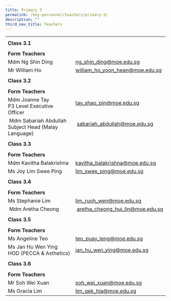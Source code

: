 ```yaml
---
title: Primary 3
permalink: /key-personnel/teachers/primary-3/
description: ""
third_nav_title: Teachers
---
```




<table border="0" width="100%" cellspacing="0">
<tbody>
<tr>
<td colspan="2" height="41"><strong>Class 3.1</strong></td>
</tr>
<tr>
<td colspan="2" height="25"><strong>Form Teachers</strong></td>
</tr>
<tr>
<td width="50%">Mdm Ng Shin Ding</td>
<td width="50%"><a href="mailto:ng_shin_ding@moe.edu.sg" target="">ng_shin_ding@moe.edu.sg</a></td>
</tr>
<tr>
<td>
<div>Mr William Ho</div>
</td>
<td><a href="mailto:william_ho_yoon_hean@moe.edu.sg" target="">william_ho_yoon_hean@moe.edu.sg</a></td>
</tr>
<tr>
<td colspan="2" height="41"><strong>Class 3.2</strong></td>
</tr>
<tr>
<td colspan="2" height="25"><strong>Form Teachers</strong></td>
</tr>
<tr>
<td width="50%">Mdm Joanne Tay<br />P3 Level Executive Officer</td>
<td><a href="mailto:tay_shao_pin@moe.edu.sg" target="">tay_shao_pin@moe.edu.sg</a><br /><br /></td>
</tr>
<tr>
<td>&nbsp;Mdm Sabariah Abdullah<br />Subject Head (Malay Language)</td>
<td>&nbsp;<a href="mailto:sabariah_abdullah@moe.edu.sg" target="">sabariah_abdullah@moe.edu.sg</a><br /><br /></td>
</tr>
<tr>
<td colspan="2" height="41"><strong>Class 3.3</strong></td>
</tr>
<tr>
<td colspan="2" height="25"><strong>Form Teachers</strong></td>
</tr>
<tr>
<td>Mdm Kavitha Balakrishna</td>
<td><a href="mailto:kavitha_balakrishna@moe.edu.sg" target="">kavitha_balakrishna@moe.edu.sg</a></td>
</tr>
<tr>
<td>
<div>Ms Joy Lim Swee Ping</div>
</td>
<td><a href="mailto:lim_swee_ping@moe.edu.sg" target="">lim_swee_ping@moe.edu.sg</a></td>
</tr>
<tr>
<td colspan="2" height="41"><strong>Class 3.4</strong></td>
</tr>
<tr>
<td colspan="2" height="25"><strong>Form Teachers</strong></td>
</tr>
<tr>
<td width="50%">Ms Stephanie Lim</td>
<td width="50%"><a href="mailto:lim_ruoh_wen@moe.edu.sg" target="">lim_ruoh_wen@moe.edu.sg</a></td>
</tr>
<tr>
<td>&nbsp;Mdm Aretha Cheong</td>
<td>&nbsp;<a href="mailto:aretha_cheong_hui_lin@moe.edu.sg" target="">aretha_cheong_hui_lin@moe.edu.sg</a></td>
</tr>
<tr>
<td colspan="2" height="41"><strong>Class 3.5</strong></td>
</tr>
<tr>
<td colspan="2" height="25"><strong>Form Teachers</strong></td>
</tr>
<tr>
<td>Ms Angeline Teo</td>
<td><a href="mailto:teo_puay_leng@moe.edu.sg" target="">teo_puay_leng@moe.edu.sg</a></td>
</tr>
<tr>
<td>
<div>Ms Jan Hu Wen Ying</div>
<div>HOD (PECCA &amp; Asthetics)</div>
</td>
<td><a href="mailto:jan_hu_wen_ying@moe.edu.sg" target="">jan_hu_wen_ying@moe.edu.sg</a></td>
</tr>
<tr>
<td colspan="2" height="41"><strong>Class 3.6</strong></td>
</tr>
<tr>
<td colspan="2" height="25"><strong>Form Teachers</strong></td>
</tr>
<tr>
<td>Mr Soh Wei Xuan</td>
<td><a href="mailto:soh_wei_xuan@moe.edu.sg" target="">soh_wei_xuan@moe.edu.sg</a></td>
</tr>
<tr>
<td>Ms Gracia Lim&nbsp;</td>
<td><a href="mailto:lim_gek_hia@moe.edu.sg" target="">lim_gek_hia@moe.edu.sg</a></td>
</tr>
</tbody>
</table>
